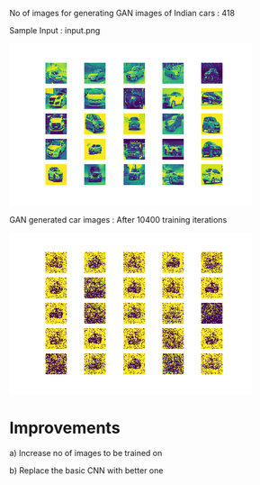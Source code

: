 No of images for generating GAN images of Indian cars : 418


Sample Input : input.png

![Sample Input](./input.png)



GAN generated car images : After 10400 training iterations

![Sample Output](./10400.png)



Improvements
=====================

a) Increase no of images to be trained on


b) Replace the basic CNN with better one
